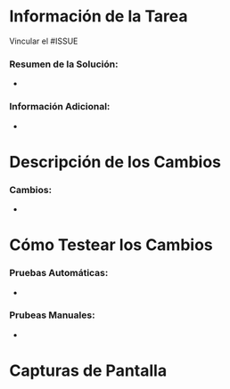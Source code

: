 # Información de la Tarea
Vincular el #ISSUE

### **Resumen de la Solución:** 
-

### **Información Adicional:**
-

# Descripción de los Cambios

### **Cambios:**
-

# Cómo Testear los Cambios

### **Pruebas Automáticas:**
-

### **Prubeas Manuales:**
-

# Capturas de Pantalla
